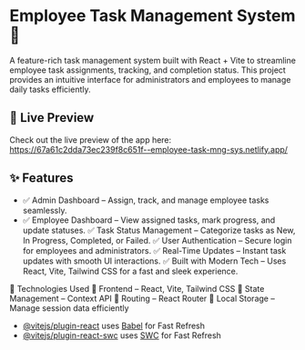 # Employee Task Management System 🚀
A feature-rich task management system built with React + Vite to streamline employee task assignments, tracking, and completion status. This project provides an intuitive interface for administrators and employees to manage daily tasks efficiently.

## **🔗 Live Preview**
Check out the live preview of the app here:
https://67a61c2dda73ec239f8c651f--employee-task-mng-sys.netlify.app/

## ✨ Features
* ✅ Admin Dashboard – Assign, track, and manage employee tasks seamlessly.
* ✅ Employee Dashboard – View assigned tasks, mark progress, and update statuses.
✅ Task Status Management – Categorize tasks as New, In Progress, Completed, or Failed.
✅ User Authentication – Secure login for employees and administrators.
✅ Real-Time Updates – Instant task updates with smooth UI interactions.
✅ Built with Modern Tech – Uses React, Vite, Tailwind CSS for a fast and sleek experience.

🚀 Technologies Used
🔹 Frontend – React, Vite, Tailwind CSS
🔹 State Management – Context API
🔹 Routing – React Router
🔹 Local Storage – Manage session data efficiently

- [@vitejs/plugin-react](https://github.com/vitejs/vite-plugin-react/blob/main/packages/plugin-react/README.md) uses [Babel](https://babeljs.io/) for Fast Refresh
- [@vitejs/plugin-react-swc](https://github.com/vitejs/vite-plugin-react-swc) uses [SWC](https://swc.rs/) for Fast Refresh
